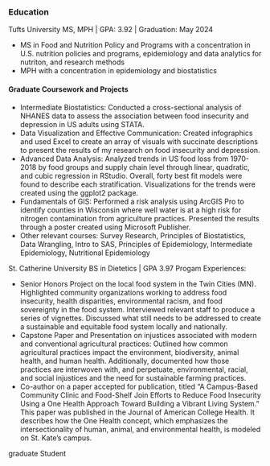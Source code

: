 ### Education
Tufts University MS, MPH | GPA: 3.92 | Graduation: May 2024
- MS in Food and Nutrition Policy and Programs with a concentration in U.S. nutrition policies and programs, epidemiology and data analytics for nutriton, and research methods
- MPH with a concentration in epidemiology and biostatistics

#### Graduate Coursework and Projects
- Intermediate Biostatistics: Conducted a cross-sectional analysis of NHANES data to assess the association between food insecurity and depression in US adults using STATA.  
- Data Visualization and Effective Communication: Created infographics and used Excel to create an array of visuals with succinate descriptions to present the results of my research on food insecurity and depression. 
- Advanced Data Analysis: Analyzed trends in US food loss from 1970-2018 by food groups and supply chain level through linear, quadratic, and cubic regression in RStudio. Overall, forty best fit models were found to describe each stratification. Visualizations for the trends were created using the ggplot2 package.
- Fundamentals of GIS: Performed a risk analysis using ArcGIS Pro to identify counties in Wisconsin where well water is at a high risk for nitrogen contamination from agriculture practices. Presented the results through a poster created using Microsoft Publisher.
- Other relevant courses: Survey Research, Principles of Biostatistics, Data Wrangling, Intro to SAS, Principles of Epidemiology, Intermediate Epidemiology, Nutritional Epidemiology

St. Catherine University BS in Dietetics | GPA 3.97 
  Progam Experiences:
  - Senior Honors Project on the local food system in the Twin Cities (MN). Highlighted community organizations working to address food insecurity, health disparities, environmental racism, and food sovereignty in the food system. Interviewed relevant staff to produce a series of vignettes. Discussed what still needs to be addressed to create a sustainable and equitable food system locally and nationally.
  - Capstone Paper and Presentation on injustices associated with modern and conventional agricultural practices: Outlined how common agricultural practices impact the environment, biodiversity, animal health, and human health. Additionally, documented how those practices are interwoven with, and perpetuate, environmental, racial, and social injustices and the need for sustainable farming practices.
  - Co-author on a paper accepted for publication, titled “A Campus-Based Community Clinic and Food-Shelf Join Efforts to Reduce Food Insecurity Using a One Health Approach Toward Building a Vibrant Living System.” This paper was published in the Journal of American College Health. It describes how the One Health concept, which emphasizes the intersectionality of human, animal, and environmental health, is modeled on St. Kate’s campus. 

  
graduate Student

